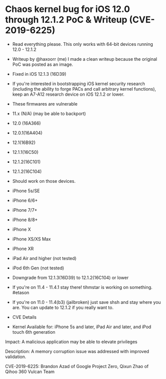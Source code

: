 # Chaos kernel bug for iOS 12.0 through 12.1.2 PoC & Writeup (CVE-2019-6225)
- Read everything please.
This only works with 64-bit devices running 12.0 - 12.1.2
- Writeup by @haxoorr (me) I made a clean writeup because the original PoC was posted as an image.

- Fixed in iOS 12.1.3 (16D39)

- If you're interested in bootstrapping iOS kernel security research (including the ability to forge PACs and call arbitrary kernel functions), keep an A7-A12 research device on iOS 12.1.2 or lower.

- These firmwares are vulnerable
- 11.x (N/A) (may be able to backport)
- 12.0 (16A366)
- 12.0.1(16A404)
- 12.1(16B92)
- 12.1.1(16C50)
- 12.1.2(16C101)
- 12.1.2(16C104)
- Should work on those devices.
- iPhone 5s/SE
- iPhone 6/6+
- iPhone 7/7+
- iPhone 8/8+
- iPhone X
- iPhone XS/XS Max
- iPhone XR
- iPad Air and higher (not tested)
- iPod 6th Gen (not tested)

- Downgrade from 12.1.3(16D39) to 12.1.2(16C104) or lower
- If you're on 11.4 - 11.4.1 stay there! tihmstar is working on something. #etason
- If you're on 11.0 - 11.4(b3) (jailbroken) just save shsh and stay where you are. You can update to 12.1.2 if you really want to.

- CVE Details

- Kernel
Available for: iPhone 5s and later, iPad Air and later, and iPod touch 6th generation

Impact: A malicious application may be able to elevate privileges

Description: A memory corruption issue was addressed with improved validation.

CVE-2019-6225: Brandon Azad of Google Project Zero, Qixun Zhao of Qihoo 360 Vulcan Team
